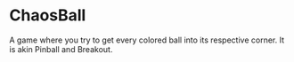 # ChaosBall
 A game where you try to get every colored ball into its respective corner. It is akin Pinball and Breakout.
